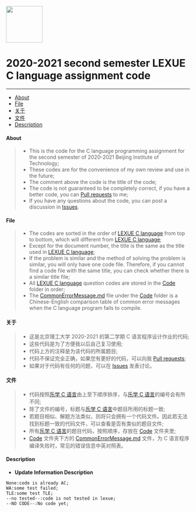 <img src="https://www.emojidaquan.com/Uploads/image/202105/1621219923545111.gif" width="100" height="100" alt=""/>

# 2020-2021 second semester LEXUE C language assignment code
---
- [About](#about)
- [File](#file)
- [关于](#关于)
- [文件](#文件)
- [Description](#description)
#### About
>- This is the code for the C language programming assignment for the second semester of 2020-2021 Beijing Institute of Technology;
>- These codes are for the convenience of my own review and use in the future;
>- The comment above the code is the title of the code;
>- The code is not guaranteed to be completely correct, if you have a better code, you can [Pull requests](https://docs.github.com/en/github/collaborating-with-pull-requests/proposing-changes-to-your-work-with-pull-requests/creating-a-pull-request) to me;
>- If you have any questions about the code, you can post a discussion in [Issues](https://github.com/SeeChen/lexue_C_Language/issues).
><!--If you want to view the problem-solving ideas, please click [here](https://google.com);
>- For the OJ test result of the code, please check the update information column, update information [Identification](#description).-->
#### File
>- The codes are sorted in the order of [LEXUE C language](http://lexue.bit.edu.cn/) from top to bottom, which will different from [LEXUE C language](http://lexue.bit.edu.cn/);
>- Except for the document number, the title is the same as the title used in [LEXUE C language](http://lexue.bit.edu.cn/);
>- If the problem is similar and the method of solving the problem is similar, you will only have one code file. Therefore, if you cannot find a code file with the same title, you can check whether there is a similar title file;
>- All [LEXUE C language](http://lexue.bit.edu.cn/) question codes are stored in the [Code](https://github.com/SeeChen/lexue_C_Language/tree/main/Code) folder in order;
>- The [CommonErrorMessage.md](https://github.com/SeeChen/lexue_C_Language/blob/main/CommonErrorMessage.md) file under the [Code](https://github.com/SeeChen/lexue_C_Language/tree/main/Code) folder is a Chinese-English comparison table of common error messages when the C language program fails to compile.
#### 关于
>- 这是北京理工大学 2020-2021 的第二学期 C 语言程序设计作业的代码;
>- 这些代码是为了方便我以后自己复习使用;
>- 代码上方的注释是为该代码的所属题目;
>- 代码不保证完全正确，如果您有更好的代码，可以向我 [Pull requests](https://docs.github.com/en/github/collaborating-with-pull-requests/proposing-changes-to-your-work-with-pull-requests/creating-a-pull-request);
>- 如果对于代码有任何的问题，可以在 [Issues](https://github.com/SeeChen/lexue_C_Language/issues) 发表讨论。
><!--若想查看题目的解题思路，请点击[这里](https://google.com);
>代码的 OJ 测试结果，请查看更新信息一栏,[更新信息标识](#description)。-->
#### 文件
>- 代码按照[乐学 C 语言](http://lexue.bit.edu.cn/)由上至下顺序排序，与[乐学 C 语言](http://lexue.bit.edu.cn/)的编号会有所不同;
>- 除了文件的编号，标题与[乐学 C 语言](http://lexue.bit.edu.cn/)中题目所用的标题一致;
>- 若题目相似、解题方法类似，则将只会拥有一个代码文件。因此若无法找到标题一致的代码文件，可以查看是否有类似的题目文件;
>- 所有[乐学 C 语言](http://lexue.bit.edu.cn/)的题目代码，按照顺序，存放在 [Code](https://github.com/SeeChen/lexue_C_Language/tree/main/Code) 文件夹里;
>- [Code](https://github.com/SeeChen/lexue_C_Language/tree/main/Code) 文件夹下方的 [CommonErrorMessage.md](https://github.com/SeeChen/lexue_C_Language/blob/main/CommonErrorMessage.md) 文件，为 C 语言程序编译失败时，常见的错误信息中英对照表。
#### Description
- **Update Information Description**
```
None:code is already AC;
WA:some test failed;
TLE:some test TLE;
--no tested--:code is not tested in lexue;
--NO CODE--:No code yet;
```
